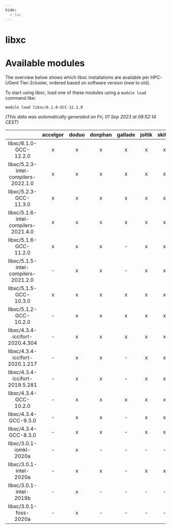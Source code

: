 ```yaml
---
hide:
  - toc
---
```


libxc
=====

# Available modules


The overview below shows which libxc installations are available per HPC-UGent Tier-2cluster, ordered based on software version (new to old).

To start using libxc, load one of these modules using a `module load` command like:

```shell
module load libxc/6.1.0-GCC-12.2.0
```

*(This data was automatically generated on Fri, 01 Sep 2023 at 08:52:14 CEST)*  

| |accelgor|doduo|donphan|gallade|joltik|skitty|swalot|victini|
| :---: | :---: | :---: | :---: | :---: | :---: | :---: | :---: | :---: |
|libxc/6.1.0-GCC-12.2.0|x|x|x|x|x|x|x|x|
|libxc/5.2.3-intel-compilers-2022.1.0|x|x|x|x|x|x|x|x|
|libxc/5.2.3-GCC-11.3.0|x|x|x|x|x|x|x|x|
|libxc/5.1.6-intel-compilers-2021.4.0|x|x|x|x|x|x|x|x|
|libxc/5.1.6-GCC-11.2.0|x|x|x|-|x|x|x|x|
|libxc/5.1.5-intel-compilers-2021.2.0|-|x|x|-|x|x|x|x|
|libxc/5.1.5-GCC-10.3.0|x|x|x|x|x|x|x|x|
|libxc/5.1.2-GCC-10.2.0|-|x|x|x|x|x|x|x|
|libxc/4.3.4-iccifort-2020.4.304|-|x|x|x|x|x|x|x|
|libxc/4.3.4-iccifort-2020.1.217|-|x|x|-|x|x|x|x|
|libxc/4.3.4-iccifort-2019.5.281|-|x|x|-|x|x|-|x|
|libxc/4.3.4-GCC-10.2.0|-|x|x|x|x|x|x|x|
|libxc/4.3.4-GCC-9.3.0|-|x|x|-|x|x|x|x|
|libxc/4.3.4-GCC-8.3.0|-|x|x|-|x|x|-|x|
|libxc/3.0.1-iomkl-2020a|-|x|-|-|-|-|-|-|
|libxc/3.0.1-intel-2020a|-|x|x|-|x|x|x|x|
|libxc/3.0.1-intel-2019b|-|x|-|-|-|-|-|-|
|libxc/3.0.1-foss-2020a|-|x|-|-|-|-|-|-|
